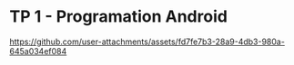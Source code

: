 # TP 1 - Programation Android



https://github.com/user-attachments/assets/fd7fe7b3-28a9-4db3-980a-645a034ef084

